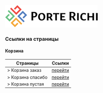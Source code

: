 
![Альтернативный текст](./build/static/images/icons/logo.svg)
-
### Ссылки на страницы


#### Корзина
Страницы  | Ссылки
----------------|----------------------
> Корзина заказ   | [перейти](https://porte-richi-adaptive.github.io/build/cart-checkout.html)
> Корзина спасибо | [перейти](https://porte-richi-adaptive.github.io/build/cart-success.html)
> Корзина пустая  | [перейти](https://porte-richi-adaptive.github.io/build/cart-empty.html)

